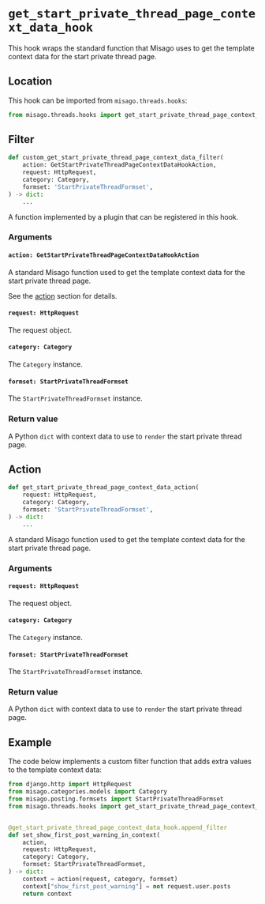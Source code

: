# `get_start_private_thread_page_context_data_hook`

This hook wraps the standard function that Misago uses to get the template context data for the start private thread page.


## Location

This hook can be imported from `misago.threads.hooks`:

```python
from misago.threads.hooks import get_start_private_thread_page_context_data_hook
```


## Filter

```python
def custom_get_start_private_thread_page_context_data_filter(
    action: GetStartPrivateThreadPageContextDataHookAction,
    request: HttpRequest,
    category: Category,
    formset: 'StartPrivateThreadFormset',
) -> dict:
    ...
```

A function implemented by a plugin that can be registered in this hook.


### Arguments

#### `action: GetStartPrivateThreadPageContextDataHookAction`

A standard Misago function used to get the template context data for the start private thread page.

See the [action](#action) section for details.


#### `request: HttpRequest`

The request object.


#### `category: Category`

The `Category` instance.


#### `formset: StartPrivateThreadFormset`

The `StartPrivateThreadFormset` instance.


### Return value

A Python `dict` with context data to use to `render` the start private thread page.


## Action

```python
def get_start_private_thread_page_context_data_action(
    request: HttpRequest,
    category: Category,
    formset: 'StartPrivateThreadFormset',
) -> dict:
    ...
```

A standard Misago function used to get the template context data for the start private thread page.


### Arguments

#### `request: HttpRequest`

The request object.


#### `category: Category`

The `Category` instance.


#### `formset: StartPrivateThreadFormset`

The `StartPrivateThreadFormset` instance.


### Return value

A Python `dict` with context data to use to `render` the start private thread page.


## Example

The code below implements a custom filter function that adds extra values to the template context data:

```python
from django.http import HttpRequest
from misago.categories.models import Category
from misago.posting.formsets import StartPrivateThreadFormset
from misago.threads.hooks import get_start_private_thread_page_context_data_hook


@get_start_private_thread_page_context_data_hook.append_filter
def set_show_first_post_warning_in_context(
    action,
    request: HttpRequest,
    category: Category,
    formset: StartPrivateThreadFormset,
) -> dict:
    context = action(request, category, formset)
    context["show_first_post_warning"] = not request.user.posts
    return context
```
